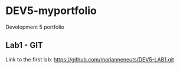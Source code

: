 # DEV5-myportfolio
Development 5 portfolio

## Lab1 - GIT
Link to the first lab: https://github.com/marianneneuts/DEV5-LAB1.git
